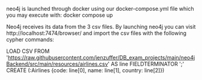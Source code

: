 neo4j is launched through docker using our docker-compose.yml file which you may execute with:
docker compose up

Neo4j receives its data from the 3 csv files. By launching neo4j you can visit 
http://localhost:7474/browser/ and import the csv files with the following cypher commands:

LOAD CSV FROM 'https://raw.githubusercontent.com/jenzuffer/DB_exam_projects/main/neo4jBackend/src/main/resources/airlines.csv' AS line FIELDTERMINATOR ';' 
CREATE (:Airlines {code: line[0], name: line[1], country: line[2]})

